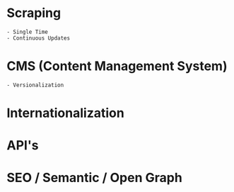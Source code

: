 # Scraping
    - Single Time
    - Continuous Updates

# CMS (Content Management System)
    - Versionalization

# Internationalization

# API's

# SEO / Semantic / Open Graph